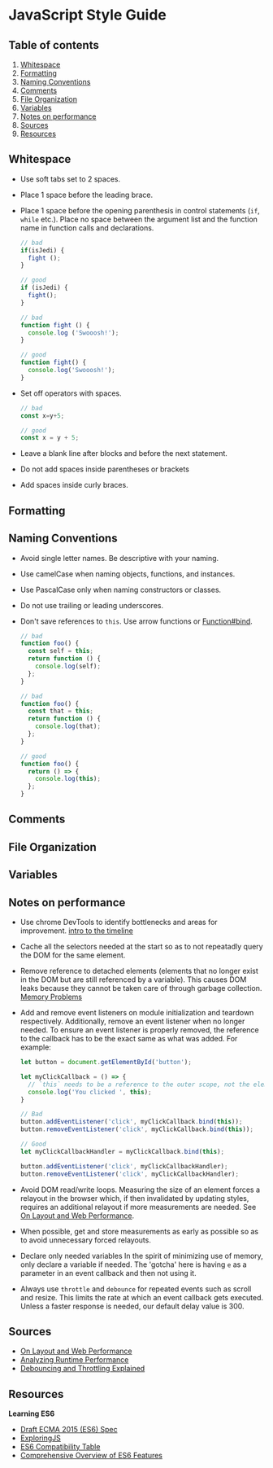 # JavaScript Style Guide


## Table of contents

1.  [Whitespace](#whitespace)
2.  [Formatting](#formatting)
3.  [Naming Conventions](#naming-conventions)
4.  [Comments](#comments)
5.  [File Organization](#organization)
6.  [Variables](#variables)
7.  [Notes on performance](#performance)
8.  [Sources](#sources)
9.  [Resources](#resources)


<a name="whitespace"></a>
## Whitespace

* Use soft tabs set to 2 spaces.
* Place 1 space before the leading brace.
* Place 1 space before the opening parenthesis in control statements (`if`, `while` etc.). Place no space between the argument list and the function name in function calls and declarations.

  ```javascript
  // bad
  if(isJedi) {
    fight ();
  }

  // good
  if (isJedi) {
    fight();
  }

  // bad
  function fight () {
    console.log ('Swooosh!');
  }

  // good
  function fight() {
    console.log('Swooosh!');
  }
  ```

* Set off operators with spaces.

  ```javascript
  // bad
  const x=y+5;

  // good
  const x = y + 5;
  ```

* Leave a blank line after blocks and before the next statement.
* Do not add spaces inside parentheses or brackets
* Add spaces inside curly braces.


<a name="formatting"></a>
## Formatting


<a name="naming-conventions"></a>
## Naming Conventions

* Avoid single letter names. Be descriptive with your naming.
* Use camelCase when naming objects, functions, and instances.
* Use PascalCase only when naming constructors or classes.
* Do not use trailing or leading underscores.
* Don't save references to `this`. Use arrow functions or [Function#bind](https://developer.mozilla.org/en-US/docs/Web/JavaScript/Reference/Global_Objects/Function/bind).

  ```javascript
  // bad
  function foo() {
    const self = this;
    return function () {
      console.log(self);
    };
  }

  // bad
  function foo() {
    const that = this;
    return function () {
      console.log(that);
    };
  }

  // good
  function foo() {
    return () => {
      console.log(this);
    };
  }
  ```

<a name="comments"></a>
## Comments


<a name="organization"></a>
## File Organization


<a name="variables"></a>
## Variables


<a name="performance"></a>
## Notes on performance
* Use chrome DevTools to identify bottlenecks and areas for improvement. [intro to the timeline](https://developers.google.com/web/tools/chrome-devtools/evaluate-performance/timeline-tool)
* Cache all the selectors needed at the start so as to not repeatadly query the DOM for the same element.
* Remove reference to detached elements (elements that no longer exist in the DOM but are still referenced by a variable). This causes DOM leaks because they cannot be taken care of through garbage collection. [Memory Problems](https://developers.google.com/web/tools/chrome-devtools/memory-problems/heap-snapshots)
* Add and remove event listeners on module initialization and teardown respectively.
  Additionally, remove an event listener when no longer needed. To ensure an event listener is properly removed, the reference to the callback has to be the exact same as what was added. For example:

  ```javascript
  let button = document.getElementById('button');

  let myClickCallback = () => {
    // `this` needs to be a reference to the outer scope, not the element clicked
    console.log('You clicked ', this);
  }

  // Bad
  button.addEventListener('click', myClickCallback.bind(this));
  button.removeEventListener('click', myClickCallback.bind(this));

  // Good
  let myClickCallbackHandler = myClickCallback.bind(this);

  button.addEventListener('click', myClickCallbackHandler);
  button.removeEventListener('click', myClickCallbackHandler);
  ```

* Avoid DOM read/write loops.
  Measuring the size of an element forces a relayout in the browser which, if then invalidated by updating styles, requires an additional relayout if more measurements are needed. See [On Layout and Web Performance](https://kellegous.com/j/2013/01/26/layout-performance/).
* When possible, get and store measurements as early as possible so as to avoid unnecessary forced relayouts.
* Declare only needed variables
  In the spirit of minimizing use of memory, only declare a variable if needed. The 'gotcha' here is having `e` as a parameter in an event callback and then not using it.
* Always use `throttle` and `debounce` for repeated events such as scroll and resize.
  This limits the rate at which an event callback gets executed. Unless a faster response is needed, our default delay value is 300.


<a name="sources"></a>
## Sources

* [On Layout and Web Performance](https://kellegous.com/j/2013/01/26/layout-performance/)
* [Analyzing Runtime Performance](https://developers.google.com/web/tools/chrome-devtools/rendering-tools/)
* [Debouncing and Throttling Explained](https://css-tricks.com/debouncing-throttling-explained-examples/)

<a name="resources"></a>
## Resources

**Learning ES6**

  - [Draft ECMA 2015 (ES6) Spec](https://people.mozilla.org/~jorendorff/es6-draft.html)
  - [ExploringJS](http://exploringjs.com/)
  - [ES6 Compatibility Table](https://kangax.github.io/compat-table/es6/)
  - [Comprehensive Overview of ES6 Features](http://es6-features.org/)
